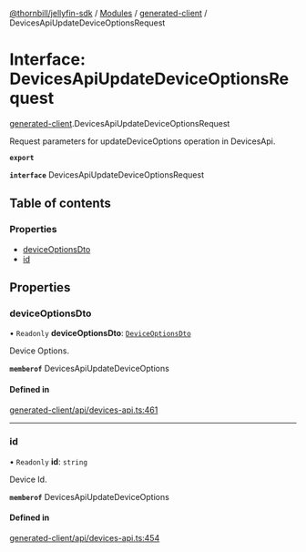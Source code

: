 [@thornbill/jellyfin-sdk](../README.md) / [Modules](../modules.md) / [generated-client](../modules/generated_client.md) / DevicesApiUpdateDeviceOptionsRequest

# Interface: DevicesApiUpdateDeviceOptionsRequest

[generated-client](../modules/generated_client.md).DevicesApiUpdateDeviceOptionsRequest

Request parameters for updateDeviceOptions operation in DevicesApi.

**`export`**

**`interface`** DevicesApiUpdateDeviceOptionsRequest

## Table of contents

### Properties

- [deviceOptionsDto](generated_client.DevicesApiUpdateDeviceOptionsRequest.md#deviceoptionsdto)
- [id](generated_client.DevicesApiUpdateDeviceOptionsRequest.md#id)

## Properties

### deviceOptionsDto

• `Readonly` **deviceOptionsDto**: [`DeviceOptionsDto`](generated_client.DeviceOptionsDto.md)

Device Options.

**`memberof`** DevicesApiUpdateDeviceOptions

#### Defined in

[generated-client/api/devices-api.ts:461](https://github.com/thornbill/jellyfin-sdk-typescript/blob/3ae780a/src/generated-client/api/devices-api.ts#L461)

___

### id

• `Readonly` **id**: `string`

Device Id.

**`memberof`** DevicesApiUpdateDeviceOptions

#### Defined in

[generated-client/api/devices-api.ts:454](https://github.com/thornbill/jellyfin-sdk-typescript/blob/3ae780a/src/generated-client/api/devices-api.ts#L454)
